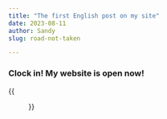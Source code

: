 ```yaml
---
title: "The first English post on my site"
date: 2023-08-11
author: Sandy
slug: road-not-taken

---
```


### Clock in! My website is open now!

{{<figure src="/images/clock.jpg" title="Hello world!" width="350">}}